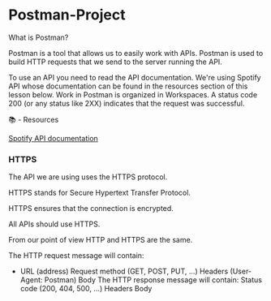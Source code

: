 # Postman-Project

What is Postman?

Postman is a tool that allows us to easily work with APIs.
Postman is used to build HTTP requests that we send to the server running the API.

To use an API you need to read the API documentation. We're using Spotify API whose documentation can be found in the resources section of this lesson below.
Work in Postman is organized in Workspaces.
A status code 200 (or any status like 2XX) indicates that the request was successful.

📚 - Resources

[Spotify API documentation](https://developer.spotify.com/documentation/web-api/concepts/scopes#user-follow-read)

### HTTPS

The API we are using uses the HTTPS protocol.

HTTPS stands for Secure Hypertext Transfer Protocol.

HTTPS ensures that the connection is encrypted.

All APIs should use HTTPS.

From our point of view HTTP and HTTPS are the same.

The HTTP request message will contain:
- URL (address)
Request method (GET, POST, PUT, ...)
Headers (User-Agent: Postman)
Body
The HTTP response message will contain:
Status code (200, 404, 500, ...)
Headers
Body
